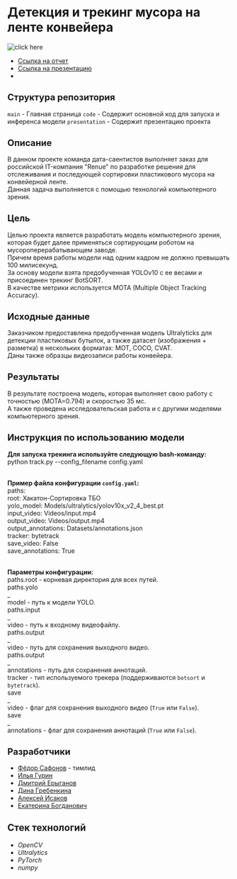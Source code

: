 <h1 align="left">Детекция и трекинг мусора на ленте конвейера</a></h1>

![click here](demo.gif)



* [Ссылка на отчет](https://github.com/FedorSafonov/computer-vision-for-conveyor-belt/blob/report.md/report.md)
* [Ссылка на презентацию](https://github.com/FedorSafonov/computer-vision-for-conveyor-belt/tree/presentation)
* 
<h2 style="font-size: 20px;">Структура репозитория</h2>

`main` - Главная страница
`code` - Содержит основной код для запуска и инференса модели
`presentation` - Содержит презентацию проекта


<h2 style="font-size: 20px;">Описание</h2>
В данном проекте команда дата-саентистов выполняет заказ для российской IT-компания "Renue" по разработке решения для отслеживания и последующей сортировки пластикового мусора на конвейерной ленте.
</br>Данная задача выполняется с помощью технологий компьютерного зрения.

<h2 style="font-size: 20px;">Цель</h2>
Целью проекта является разработать модель компьютерного зрения, которая будет далее применяться сортирующим роботом на мусороперерабатывающем заводе.
</br>Причем время работы модели над одним кадром не должно превышать 100 милисекунд.
</br>За основу модели взята предобученная YOLOv10 c ее весами и присоединен трекинг BotSORT. 
</br>В качестве метрики используется MOTA (Multiple Object Tracking Accuracy).

<h2 style="font-size: 20px;">Исходные данные</h2>
Заказчиком предоставлена предобученная модель Ultralyticks для детекции пластиковых бутылок, а также датасет (изображения + разметка) в нескольких форматах: MOT, COCO, CVAT.
</br>Даны также образцы видеозаписи работы конвейера.

<h2 style="font-size: 20px;">Результаты</h2>
В результате построена модель, которая выполняет свою работу с точностью (MOTA=0.794) и скоростью 35 мс.
</br>А также проведена исcледовательская работа и с другими моделями компьютерного зрения.

<h2 style="font-size: 20px;">Инструкция по использованию модели</h2>

**Для запуска трекинга используйте следующую bash-команду:**
 </br>python track.py --config_filename config.yaml

</br>**Пример файла конфигурации `config.yaml`:**
 </br>paths:
 </br>root: Хакатон-Сортировка ТБО
 </br>yolo_model: Models/ultralytics/yolov10x_v2_4_best.pt
 </br>input_video: Videos/input.mp4
 </br>output_video: Videos/output.mp4
 </br>output_annotations: Datasets/annotations.json
 </br>tracker: bytetrack
 </br>save_video: False
 </br>save_annotations: True

</br>**Параметры конфигурации:**
</br>paths.root - корневая директория для всех путей.
</br>paths.yolo
</br>_
</br>model - путь к модели YOLO.
</br>paths.input
</br>_
</br>video - путь к входному видеофайлу.
</br>paths.output
</br>_
</br>video - путь для сохранения выходного видео.
</br>paths.output
</br>_
</br>annotations - путь для сохранения аннотаций.
</br>tracker - тип используемого трекера (поддерживаются `botsort` и `bytetrack`).
</br>save
</br>_
</br>video - флаг для сохранения выходного видео (`True` или `False`).
</br>save
</br>_
</br>annotations - флаг для сохранения аннотаций (`True` или `False`).

<h2 style="font-size: 20px;">Разработчики</h2>

* [Фёдор Сафонов](https://) - тимлид 
* [Илья Гурин](https://github.com/IlyaLion) 
* [Дмитрий Ерыганов](https://github.com/Dnevvs)  
* [Дина Гребенкина](https://github.com/DinaGreb) 
* [Алексей Исаков](https://github.com/IT-DS-Alex) 
* [Екатерина Богданович](https://github.com/Kate_B_DS) 

## Стек технологий
+ *OpenCV*
+ *Ultralytics*
+ *PyTorch*
+ *numpy*

